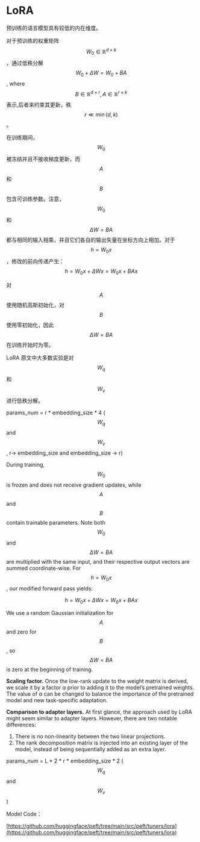 # LoRA

预训练的语言模型具有较低的内在维度。

对于预训练的权重矩阵$$W_0\in \mathbb{R}^{d\times k}$$，通过低秩分解 $$W_0+\Delta W=W_0+BA$$, where $$B\in \mathbb{R}^{d\times r}, A\in \mathbb{R}^{r\times k}$$ 表示,后者来约束其更新，秩$$r \ll \min(d,k)$$ 。

在训练期间， $$W_0$$ 被冻结并且不接收梯度更新，而$$A$$和$$B$$包含可训练参数。注意，$$W_0$$ 和 $$\Delta W=BA$$ 都与相同的输入相乘，并且它们各自的输出矢量在坐标方向上相加。对于 $$h = W_0x$$，修改的前向传递产生： $$h = W_0 x + \Delta W x = W_0 x + BA x$$

对$$A$$使用随机高斯初始化，对$$B$$使用零初始化，因此$$\Delta W=BA$$在训练开始时为零。

LoRA 原文中大多数实验是对$$W_q$$ 和 $$W_v$$ 进行低秩分解。

params\_num = r \* embedding\_size \* 4 ($$W_q$$ and $$W_v$$ , r-> embedding\_size and embedding\_size -> r)

During training, $$W_0$$ is frozen and does not receive gradient updates, while $$A$$ and $$B$$contain trainable parameters. Note both $$W_0$$and $$\Delta W=BA$$are multiplied with the same input, and their respective output vectors are summed coordinate-wise. For $$h = W_0x$$, our modified forward pass yields:&#x20;

$$
h = W_0 x + \Delta W x = W_0 x + BA x
$$

We use a random Gaussian initialization for $$A$$ and zero for $$B$$, so $$\Delta W=BA$$ is zero at the beginning of training.

**Scaling factor.** Once the low-rank update to the weight matrix is derived, we scale it by a factor α prior to adding it to the model’s pretrained weights. The value of α can be changed to balance the importance of the pretrained model and new task-specific adaptation.

**Comparison to adapter layers.** At first glance, the approach used by LoRA might seem similar to adapter layers. However, there are two notable differences:

1. There is no non-linearity between the two linear projections.
2. The rank decomposition matrix is injected into an existing layer of the model, instead of being sequentially added as an extra layer.

params\_num = L \* 2 \*  r \* embedding\_size \* 2  ($$W_q$$ and $$W_v$$)

Model Code：

[https://github.com/huggingface/peft/tree/main/src/peft/tuners/lora](https://github.com/huggingface/peft/tree/main/src/peft/tuners/lora)
